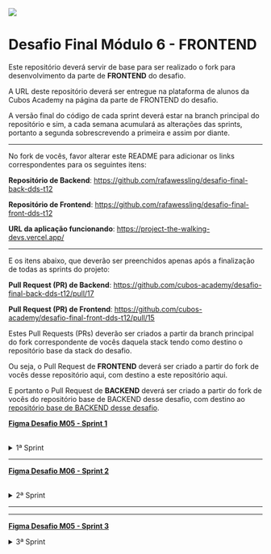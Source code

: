 ![](https://i.imgur.com/xG74tOh.png)

# Desafio Final Módulo 6 - FRONTEND

Este repositório deverá servir de base para ser realizado o fork para desenvolvimento da parte de **FRONTEND** do desafio.

A URL deste repositório deverá ser entregue na plataforma de alunos da Cubos Academy na página da parte de FRONTEND do desafio.

A versão final do código de cada sprint deverá estar na branch principal do repositório e sim, a cada semana acumulará as alterações das sprints, portanto a segunda sobrescrevendo a primeira e assim por diante.

---

No fork de vocês, favor alterar este README para adicionar os links correspondentes para os seguintes itens:

**Repositório de Backend**: https://github.com/rafawessling/desafio-final-back-dds-t12

**Repositório de Frontend**: https://github.com/rafawessling/desafio-final-front-dds-t12

**URL da aplicação funcionando**: https://project-the-walking-devs.vercel.app/

---

E os itens abaixo, que deverão ser preenchidos apenas após a finalização de todas as sprints do projeto:

**Pull Request (PR) de Backend**: https://github.com/cubos-academy/desafio-final-back-dds-t12/pull/17

**Pull Request (PR) de Frontend**: https://github.com/cubos-academy/desafio-final-front-dds-t12/pull/15

Estes Pull Requests (PRs) deverão ser criados a partir da branch principal do fork correspondente de vocês daquela stack tendo como destino o repositório base da stack do desafio.

Ou seja, o Pull Request de **FRONTEND** deverá ser criado a partir do fork de vocês desse repositório aqui, com destino a este repositório aqui.

E portanto o Pull Request de **BACKEND** deverá ser criado a partir do fork de vocês do repositório base de BACKEND desse desafio, com destino ao [repositório base de BACKEND desse desafio](https://github.com/cubos-academy/desafio-final-back-dds-t12).

<b>[Figma Desafio M05 - Sprint 1](https://www.figma.com/file/Gpl5YlCj17jJ99dT3LqV6U/M05-SPRINT-01?node-id=410%3A47347)</b>

<br>
<details>
<summary>1ª Sprint</summary>
<br>

<details>
<summary><b>[Usuário] Cadastro do usuário</b></summary>
<br>

### `Na posição de usuário do sistema, desejo cadastrar meus dados, afim de ter acesso ao sistema.`

---

-   <b>Critérios de aceite</b>
    -   O cadastro deverá funcionar em formulário web que funcione em um navegador padrão
    -   Para acessar este formulário de cadastro não deverá ser exigida autenticação
    -   Os dados do cadastro deverão ser persistidos de maneira que possam ser consultados em qualquer momento no futuro até que sejam excluídos.
    -   O usuário poderá visualizar sua senha enquanto a escreve (Ex: Material UI Input Adornment https://mui.com/material-ui/react-text-field/
    -   A senha do usuário deverá ser persistida utilizando algum algoritmo de criptografia confiável

---

-   Campos necessários para o cadastro inicial (obrigatórios):

    -   Nome do usuário (obrigatório)
    -   Email (obrigatório)
    -   Senha (obrigatório)

-   Deverão ser informadas mensagens de erro em casos de:

    -   Campos obrigatórios em branco
    -   E-mail informado já existir cadastrado
    -   Após realizado o cadastro com sucesso o usuário deverá receber uma mensagem de confirmação e um botão para ser redirecionado para a página de Login.

</details>

<details>
<summary><b>[Usuário] Login do usuário</b></summary>

### `Na posição de usuário do sistema, devo ser capaz de realizar login no Dashboard, afim de acessar o sistema.`

---

-   <b>Critérios de aceite</b>
    -   O login do usuário deverá ser realizado em formulário web funcionando em navegador padrão
-   Campos obrigatórios:

    -   E-mail
    -   Senha
    -   Deverá ser possível informar os dados de acesso (e-mail e senha) e então clicar em botão para realização do login

-   Deverão ser informadas mensagens de erro em casos de:

    -   Campos obrigatórios em branco
    -   E-mail não existe no cadastro
    -   Senha incorreta para o e-mail
    -   Criação de token de autenticação após validação dos dados (credenciais) de acesso (e-mail e senha).

-   Após realização de login com sucesso, deverá ser retornado ao navegador o token de autenticação de forma que possa ser utilizado em outras funcionalidades que exigem autenticação. O usuário deverá ser redirecionado para a home do sistema
</details>

<details>
<summary><b>[Dashboard] Home e Menu</b></summary>

### `Na posição de usuário do sistema, desejo visualizar uma tela inicial, afim de poder navegar pelo sistema através do menu.`

---

-   <b>Critérios de aceite</b>

    -   A página deverá funcionar em um navegador web padrão.
    -   Apenas usuários autenticados deverão conseguir acessar esta página

-   Esta tela deverá ter uma imagem padrão de usuário e o primeiro nome do usuário no canto superior direito, que ao clicar, abrirá um menu com dois botões:

    -   O primeiro é o "Editar", que abrirá um modal de atualização do cadastro do usuário logado.
    -   O segundo é o botão "Sair", que irá deslogar o usuário do sistema

-   Deverá existir um menu lateral que permitirá o usuário navegar pelos módulos do sistema, contendo os links:

    -   Home
    -   Clientes
    -   Cobranças

-   Esta tela deverá ter 8 cards com as seguintes informações:

    Resumo do Valor Total das Cobranças

    -   Pagas
    -   Vencidas
    -   Previstas

    -   Cobranças Vencidas
    -   Cobranças Previstas
    -   Cobranças Pagas

    -   Clientes Inadimplentes
    -   Clientes Em dia

</details>

<details>
<summary><b>[Usuário] Edição do usuário logado</b></summary>

#### `Na posição de usuário dos sistema, desejo editar meus dados de usuário, quando logado no sistema.`

-   <b>Critérios de aceite</b>
    -   Através de um clique no perfil da Dashboard serão abertos dois botões:
        -   Editar
        -   Sair
    -   Ao clicar em "Editar" o formulário de edição dos dados do usuário deverá ser aberto.
    -   A edição deverá funcionar em formulário web que funcione em um navegador padrão
    -   Ao abrir o formulário, os dados do usuário logado deverão ser carregados nos respectivos campos
    -   Para acessar este formulário de cadastro será exigido autenticação.
-   Os dados da atualização deverão ser persistidos de maneira que possam ser consultados em qualquer momento no futuro até que sejam excluídos.

-   O usuário poderá ou não visualizar sua senha enquanto a escreve (Ex: Material UI Input Adornment)

    -   Caso seja informado uma nova senha do usuário, a mesma deverá ser persistida utilizando algum algoritmo de criptografia confiável
    -   O usuário poderá atualizar os respectivos dados a seguir :

        -   Nome do usuário (obrigatório)
        -   E-mail (obrigatório)
        -   Senha (obrigatório - apenas se for alterar a senha)
        -   CPF
        -   Telefone

-   Deverão ser informadas mensagens de erro em casos de:

    -   Campos obrigatórios passados em branco
    -   E-mail informado for diferente do usuário logado e já existir cadastrado para outro usuário

-   Após realizado a atualização com sucesso o usuário deverá receber uma mensagem de confirmação
</details>

<details>
<summary><b>[Cliente] Cadastro do cliente</b></summary>

#### `Na posição de usuário do sistema, desejo cadastrar clientes, afim de acessar suas informações no futuro.`

-   <b>Critérios de aceite</b>

    -   O cadastro deverá funcionar em formulário web que funcione em um navegador padrão
    -   Para acessar este formulário de cadastro deverá ser exigida autenticação
    -   Os dados do cadastro deverão ser persistidos de maneira que possam ser consultados em qualquer momento no futuro até que sejam excluídos.

    -   Campos necessários para o cadastro (<b>\*</b> obrigatórios):

        -   Nome do usuário (<b>\*</b>)
        -   Email (<b>\*</b>)
        -   Cpf (<b>\*</b>)
        -   Telefone (<b>\*</b>)
        -   Cep
        -   Logradouro
        -   Complemento
        -   Bairro
        -   Cidade
        -   Estado

    -   Opcionalmente, poderá ter a busca do endereço ao digitar o CEP utilizando a api do ViaCEP

    -   Deverão ser informadas mensagens de erro em casos de:
        -   Campos obrigatórios em branco
        -   E-mail informado já existir cadastrado
        -   Após realizado o cadastro com sucesso o usuário deverá receber uma mensagem de confirmação.

</details>

<details>
<summary><b>[Dashboard] Configuração do Deploy</b></summary>

#### `Na posição de usuário do sistema, devo ser capaz de acessar o sistema através da internet, afim de usar o sistema em qualquer dispositivo com acesso a internet.`

-   <b>Critérios de aceite</b>

    -   O frontend poderá ser hospedado na <b>Netlify</b>
    -   O backend e banco de dados poderá ser hospedado na <b>Heroku</b>
    -   O frontend hospedado deverá ser <b>integrado</b> ao backend também hospedado

</details>

---

## <b>ATENÇÃO</b> É indispensável fazer deploy do projeto e disponibilizar a URL para o cliente realizar os testes. O não cumprimento desta etapa será considerada uma falha grave.

</details>

</details>

---

<b>[Figma Desafio M06 - Sprint 2](https://www.figma.com/file/QC6OOO8qc7ZP2kLuybs4Wh/M05-SPRINT-02)</b>

<br>

<details>
<summary>2ª Sprint</summary>
<br>

<details>
<summary><b>[Cliente] Listagem do cliente</b></summary>
<br>

### `Na posição de usuário do sistema, desejo visualizar uma listagem com todos os clientes cadastrados.`

-   <b>Critérios de aceite</b>
-   A página deverá funcionar em um navegador web padrão.
-   Apenas <b>usuários autenticados</b> deverão conseguir acessar esta página
    -   Ao clicar no item <b>"clientes"</b> do menu lateral deverá ser redirecionado para uma página com a listagem de todos os clientes cadastrados no sistema.
    -   Deverá existir um botão</b> "Adicionar Cliente"</b>, que ao clicado, será aberto um modal para cadastro de cliente.
    -   Na listagem de clientes, cada item deverá mostrar:
    -   O nome do cliente
    -   O e-mail do cliente
    -   O telefone do cliente
    -   CPF
    -   Status
        -   Se houver alguma cobrança vencida (com status <b>pendente</b> e com data de vencimento anterior a data atual), deverá exibir <b>"Inadimplente"</b>, caso contrário, deverá exibir "Em dia".
    -   Botão de atalho, dentro da listagem, para <b>"adicionar cobranças"</b>
-   Cada nome do cliente na listagem deverá poder ser clicado de forma que ao fazê-lo, abra uma página com todos os detalhes do cliente

</details>

<details>
<summary><b>[Cliente] Detalhamento do cliente</b></summary>

#### `Na posição de usuário do sistema, desejo visualizar todos os detalhes de um cliente cadastrado, a fim de consultar seus dados e suas respectivas cobranças.`

-   <b>Critérios de aceite</b>:
    -   A página deverá funcionar em um navegador web padrão.
    -   Apenas usuários autenticados deverão conseguir acessar esta página
    -   Ao clicar no nome do cliente na listagem deverá abrir uma nova página com todos os detalhes do cliente clicado
    -   A página deverá mostrar <b/>2 cards:</b>
        -   O <b>primeiro</b> com um botão para editar cliente (ao clicar no botão, deverá abrir um modal de edição do cliente e os campos do formulário preenchidos com seus respectivos dados) e os dados do cliente:
        -   Um título com o nome do cliente
        -   CPF
        -   E-mail
        -   Telefone
        -   Endereço completo
        -   O <b>segundo</b> com um botão para adicionar nova cobrança e a listagem de cobranças para o cliente em questão. Cada listagem deverá mostrar:
            -   Identificador da Cobrança
            -   Descrição
            -   Data
            -   Valor
            -   Status
            -   Descrição

</details>

<details>
<summary><b>[Cliente] Atualização do cliente</b></summary>

#### `Na posição de usuário do sistema, desejo atualizar os dados de um cliente cadastrado.`

-   <b>Critérios de aceite:</b>
    -   O formulário deverá ser aberto através de um clique no <b>ícone de editar</b> no detalhe de clientes.
    -   A atualização deverá funcionar em formulário web que funcione em um navegador padrão.
    -   Ao abrir o formulário, <b>os dados do cliente deverão ser carregados nos respectivos campos</b>
    -   Para acessar este formulário de cadastro será exigido <b>autenticação</b>
    -   Os dados da atualização deverão ser persistidos de maneira que possam ser consultados em qualquer momento no futuro até que sejam excluídos.
    -   Na atualização do cliente, poderá atualizar os respectivos dados a seguir (campos com <b>\*</b> são obrigatórios):
        -   Nome (<b>\*</b>)
        -   E-mail (<b>\*</b>)
        -   CPF (<b>\*</b>)
        -   Telefone (<b>\*</b>)
        -   CEP
        -   Endereço
        -   Complemento
        -   Bairro
        -   Cidade
        -   Estado
    -   Deverão ser informadas <b>mensagens de erro</b> em casos de:
        -   Campos obrigatórios passados em branco
        -   E-mail informado for diferente do cliente em questão e já existir cadastrado para outro cliente
        -   CPF informado for diferente do cliente em questão e já existir cadastrado para outro cliente
    -   Após realizado a atualização com sucesso o usuário deverá receber uma mensagem de confirmação

</details>

<details>
<summary><b>[Cobranças] Cadastro de cobranças</b></summary>

#### `Na posição de usuário do sistema, desejo cadastrar cobranças para um cliente, afim de acessar suas informações no futuro.`

-   <b>Critérios de aceite</b>
    -   O cadastro deverá funcionar em formulário web que funcione em um navegador padrão
    -   Para acessar este formulário de cadastro deverá ser exigida autenticação
    -   Os dados do cadastro deverão ser persistidos de maneira que possam ser consultados em qualquer momento no futuro até que sejam excluídos.
    -   O cadastro de cobrança deverá ser exibido em modal.
    -   Para abrir este modal do cadastro de cobrança, o usuário deverá poder proceder de uma das duas formas:
        -   Clique no ícone de cadastrar cobrança, da coluna <b>"Criar Cobrança"</b> da listagem de clientes.
        -   Clique no botão <b>"+ Nova Cobrança"</b> da listagem de cobranças da tela de detalhamento do cliente.
    -   Campos necessários para o cadastro (<b>\*</b> obrigatórios):
        -   Cliente (<b>\*</b>)
            -   Deverá ser um campo de texto somente leitura exibindo o nome do cliente para o qual se está cadastrando a cobrança.
        -   Descrição (<b>\*</b>)
        -   Status (<b>\*</b>)
        -   Deverá existir duas opções: <b>"pago" e "pendente"</b>
        -   Valor (<b>\*</b>)
        -   Vencimento (<b>\*</b>)
    -   Deverão ser informadas <b>mensagens de erro</b> em casos de:
        -   Campos obrigatórios em branco
    -   Após realizado o <b>cadastro com sucesso</b> o usuário deverá receber uma mensagem de confirmação.

</details>

<details>
<summary><b>[Cobranças] Listagem de cobranças</b></summary>

#### `Na posição de usuário do sistema, desejo visualizar uma listagem com todos as cobranças cadastradas.`

-   <b>Critérios de aceite</b>:
    -   A página deverá funcionar em um navegador web padrão.
    -   Apenas usuários autenticados deverão conseguir acessar esta página
    -   Ao clicar no item <b>"cobranças"</b> do menu lateral, deverá ser redirecionado para uma página com a listagem de todas as cobranças cadastradas no sistema.
    -   Na listagem de cobranças, cada item deverá mostrar:
        -   O identificador da cobrança
        -   O nome do cliente
        -   Descrição
        -   Valor
        -   Vencimento
        -   Status
        -   Pendente
        -   Pago
        -   Vencido (Caso o status seja pendente e a data de vencimento for anterior a data atual)

</details>

</details>

---

---

<b>[Figma Desafio M05 - Sprint 3](https://www.figma.com/file/EsX2ltIJ6gSGFzXXCU1pQH/M05-SPRINT-03?node-id=410%3A47347)</b>

<details>
<summary>3ª Sprint</summary>
<br>

<details>
<summary><b>[Cobranças] Edição de cobranças</b></summary>
<br>

### `Na posição de usuário do sistema, desejo atualizar os dados de uma cobrança cadastrada.`

-   <b>Critérios de aceite</b>:
    -   Ao clicar no botão <b>"editar"</b> na tabela da listagem de cobranças ou na listagem de cobranças da página de detalhe do cliente, abrirá um modal para edição da cobrança.
    -   A atualização deverá funcionar em formulário web que funcione em um navegador padrão
    -   Ao abrir o formulário, os dados da cobrança deverão ser carregados nos respectivos campos
    -   Para acessar este formulário de cadastro será exigido autenticação.
    -   Os dados da atualização deverão ser persistidos de maneira que possam ser consultados em qualquer momento no futuro até que sejam excluídos.
    -   Na <b>atualização da cobrança</b>, poderá atualizar os respectivos dados (campos com <b>\*</b> são obrigatórios):
        -   Descrição (<b>\*</b>)
        -   Status (<b>\*</b>)
        -   Valor (<b>\*</b>)
        -   Vencimento (<b>\*</b>)
    -   Deverão ser informadas mensagens de erro em casos de:
        -   Campos obrigatórios passados em branco
    -   Após realizado a atualização com sucesso o usuário deverá receber uma mensagem de confirmação
    </details>

<details>
<summary><b>[Cobranças] Exclusão de cobranças</b></summary>

#### `Na posição de usuário do sistema, desejo excluir uma cobrança cadastrada.`

-   <b>Critérios de aceite</b>:
    -   Na tabela da página de <b>"listagem de cobranças"</b> ou na tabela da página de <b>"detalhes do cliente"</b> existe um botão <b>"excluir"</b> que ao clicar, irá abrir um modal para confirmação da exclusão.
    -   Só poderá excluir a cobrança, se:
        -   A cobrança estiver com status <b>pendente</b>
        -   A data de vencimento for <b>igual</b> ou <b>posterior a data atual</b>
    -   Cobranças com status <b>"pagas"</b>, não poderão ser apagadas
    -   Após realizada a exclusão com sucesso o usuário deverá receber uma <b>mensagem de confirmação</b> e a <b>cobrança excluída deverá ser removida da listagem</b>.

</details>

<details>
<summary><b>[Cobranças] Detalhe da cobrança</b></summary>

#### `Na posição de usuário do sistema, desejo atualizar os dados de uma cobrança cadastrada.`

-   <b>Critérios de aceite:</b>
    -   Ao clicar na <b>linha</b> referente a cobrança da tabela da listagem de cobranças ou na listagem de cobranças da <b>página de detalhe do cliente</b>, abrirá um modal com os detalhes das cobranças.
    -   Deve aparecer <b>todos os campos</b> da cobrança cadastrada
    -   O modal deve ter um <b>botão de fechar</b> o detalhe da cobrança

</details>

<details>
<summary><b>[Cobranças/Clientes] Busca e ordenação</b></summary>
<br>

#### `Na posição de usuário do sistema, desejo buscar cobranças e clientes a partir de suas respectivas listagens.`

-   <b>Critérios de aceite</b>:
    -   Na listagem de cobranças deverá possibilitar a <b>ordenação dos registros</b> pelo <b>nome do cliente</b> ou <b>ID da Cobrança</b>
    -   Na <b>listagem de cobranças</b> deverá existir um <b>campo de busca</b> onde permitirá buscar cobranças pelos seguintes campos:
        -   Nome do cliente
        -   Id da cobrança
    -   Nas <b>listagens de clientes</b> deverá possibilitar a <b>ordenação</b> dos registros pelo <b>nome</b>
    -   Nas <b>listagens de clientes</b> deverá existir um <b>campo de busca</b> onde permitirá buscar clientes pelos seguintes campos:
        -   Nome do cliente
        -   CPF do cliente
        -   E-mail do cliente
    -   Em caso de não retornar <b>nenhum resultado</b> uma mensagem adequada deverá ser exibida.

</details>

<details>
<summary><b>[Cobranças/Clientes] Botão "ver todos" - Home</b></summary>
<br>

#### `Na posição de usuário do sistema, desejo visualizar um relatório personalizado de cobranças e clientes.`

-   <b>Critérios de aceite</b>:
    -   A página deverá funcionar em um navegador web padrão.
    -   Apenas usuários <b>autenticados</b> deverão conseguir acessar esta página
    -   Em cada elemento dos cards <b>"Total Vencidas"</b>, <b>"Total Pagas"</b> e <b>"Total Prevista"</b>, deverá ter o somatório das contas de acordo com a sua categoria
    -   Em cada elemento dos cards da home, deverá exibir a <b>contagem de cobranças e clientes</b> de acordo com seus respectivos status
    -   Ao clicar no nome <b>"Ver Todos"</b> no card de <b>"clientes inadimplentes”</b> ou “clientes em dia", deverá ser redirecionado para a página clientes com a listagem dos clientes filtrados, por cada categoria.
    -   Ao clicar no nome <b>"Ver Todos"</b> no card de <b>"cobranças vencidas"</b> ou <b>cobranças previstas"</b> ou <b>"cobranças pagas"</b>, deverá ser redirecionado para a página cobranças com a listagem de todas as cobranças já filtrada por cada categoria.
    </details>
